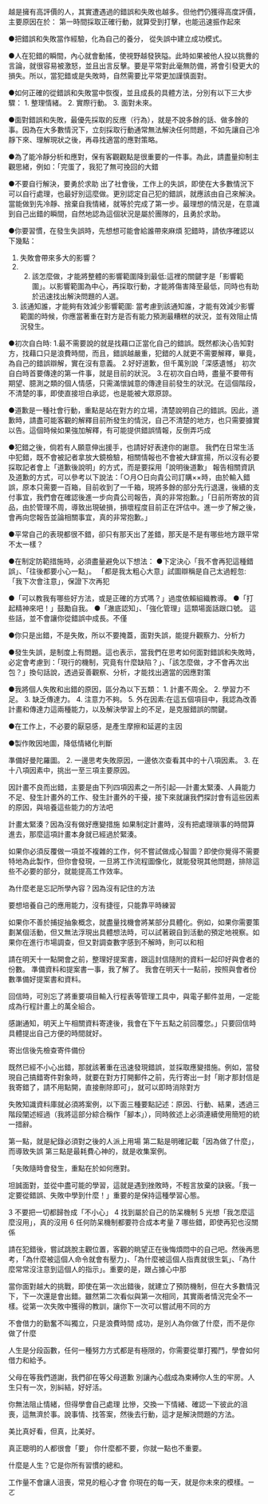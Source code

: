 越是擁有高評價的人，其實遭遇過的錯誤和失敗也越多。但他們仍獲得高度評價，主要原因在於： 第一時間採取正確行動，就算受到打擊，也能迅速振作起來

●把錯誤和失敗當作經驗，化為自己的養分， 從失誤中建立成功模式。

●人在犯錯的瞬間，內心就會動搖，使視野越發狹隘。此時如果被他人投以挑釁的言論，就很容易被激怒，並且出言反擊。要是平常對此毫無防備，將會引發更大的損失。所以，當犯錯或是失敗時，自然需要比平常更加謹慎面對。

 ●如何正確的從錯誤和失敗當中恢復，並且成長的具體方法，分別有以下三大步驟： 1. 整理情緒。 2. 實際行動。 3. 面對未來。

●面對錯誤和失敗，最優先採取的反應（行為），就是不說多餘的話、做多餘的事。因為在大多數情況下，立刻採取行動通常無法解決任何問題，不如先讓自己冷靜下來、理解現狀之後，再尋找適當的應對策略。

●為了能冷靜分析和應對，保有客觀觀點是很重要的一件事。為此，請盡量抑制主觀思緒，例如：「完蛋了，我犯了無可挽回的大錯

●不要自行解決，要勇於求助
出了社會後，工作上的失誤，即使在大多數情況下可以自行處理，也最好別這麼做。更別認定自己犯的錯誤，就應該由自己來解決。 當能做到先冷靜、捨棄自我情緒，就等於完成了第一步。最理想的情況是，在意識到自己出錯的瞬間，自然地認為這個狀況是屬於團隊的，且勇於求助。

●你要習慣，在發生失誤時，先想想可能會給誰帶來麻煩
犯錯時，請依序確認以下幾點：
1. 失敗會帶來多大的影響？ 
2. 2. 該怎麼做，才能將整體的影響範圍降到最低:這裡的關鍵字是「影響範圍」。以影響範圍為中心，再採取行動，才能將傷害降至最低，同時也有助於迅速找出解決問題的人選。
3.  該通知誰，才能夠有效減少影響範圍:
當考慮到該通知誰，才能有效減少影響範圍的時候，你應當著重在對方是否有能力預測最糟糕的狀況，並有效阻止情況發生。

●初次自白時:
1.最不需要說的就是找藉口正當化自己的錯誤。既然都決心告知對方，找藉口只是浪費時間，而且，錯誤越嚴重，犯錯的人就更不需要解釋，畢竟，為自己的錯誤辯解，實在沒有意義。
2.好好道歉，但千萬別說「深感遺憾」 初次自白時首要傳達的第一件事，就是目前的狀況。
3.在初次自白時，盡量不要帶有期望、臆測之類的個人情感，只需滿懷誠意的傳達目前發生的狀況。在這個階段，不清楚的事，即使直接坦白承認，也是能被大眾原諒。

●道歉是一種社會行動，重點是站在對方的立場，清楚說明自己的錯誤。因此，道歉時，請盡可能客觀的解釋目前所發生的情況，自己不清楚的地方，也只需要據實以告。這個時候如果強加解釋，有可能提供錯誤情報，反倒弄巧成

●犯錯之後，倘若有人願意伸出援手，也請好好表達你的謝意。
我們在日常生活中犯錯，既不會被記者拿放大鏡檢驗，相關情報也不會被大肆宣揚，所以沒有必要採取記者會上「道歉後說明」的方式，而是要採用「說明後道歉」
報告相關資訊及道歉的方式，可以參考以下說法：「○月○日向貴公司訂購××時，由於輸入錯誤，原本只需要一百箱，目前收到了一千箱，現將多餘的部分先行退還，後續的支付事宜，我們會在確認後進一步向貴公司報告，真的非常抱歉。」「日前所寄放的貨品，由於管理不周，導致出現破損，損壞程度目前正在評估中。進一步了解之後，會再向您報告並論相關事宜，真的非常抱歉。」

●平常自己的表現都很不錯，卻只有那天出了差錯，那天是不是有哪些地方跟平常不太一樣？

●在制定防範措施時，必須盡量避免以下想法： ●下定決心「我不會再犯這種錯誤」、「往後都要小心一點」。 「都是我太粗心大意」試圖辯稱是自己太過輕忽:「我下次會注意」，保證下次再犯

●「可以教我有哪些好方法，或是正確的方式嗎？」過度依賴組織教導。 ●「打起精神來吧！」鼓勵自我。 ●「澈底認知」、「強化管理」這類場面話跟口號。 這些話，並不會讓你從錯誤中成長。不僅

  ●你只是出錯，不是失敗，所以不要掩蓋，面對失誤，能提升觀察力、分析力

 ●發生失誤，是制度上有問題。這也表示，當我們在思考如何面對錯誤和失敗時，必定會考慮到：「現行的機制，究竟有什麼缺陷？」、「該怎麼做，才不會再次出包？」換句話說，透過妥善觀察、分析，才能找出適當的因應對策

 ●我將個人失敗和出錯的原因，區分為以下五類： 1. 計畫不周全。 2. 學習力不足。 3. 缺乏傳達力。 4. 注意力不夠。 5. 外在因素:在這五個項目中，我認為改善計畫和傳達力這兩種能力，以及解決學習上的不足，是克服錯誤的關鍵。

 ●在工作上，不必要的厭惡感，是產生摩擦和延遲的主因

 ●製作敗因地圖，降低情緒化判斷

準備好曼陀羅圖。 2. 一邊思考失敗原因，一邊依次查看其中的十八項因素。 3. 在十八項因素中，挑出一至三項主要原因。

因計畫不良而出錯，主要是由下列四項因素之一所引起──計畫太緊湊、人員能力不足、發生計畫外的工作、發生計畫外的干擾，接下來就讓我們探討會有這些因素的原因，與培養這些能力的方法吧

計畫太緊湊？因為沒有做好應變措施
如果制定計畫時，沒有把處理瑣事的時間算進去，那麼這項計畫本身就已經過於緊湊。

如果你必須反覆做一項並不複雜的工作，何不嘗試做成心智圖？即使你覺得不需要特地為此製作，但你會發現，一旦將工作流程圖像化，就能發現其他問題，排除這些不必要的部分，就能提高工作效率。

為什麼老是忘記所學內容？因為沒有記住的方法

要想培養自己的應用能力，沒有捷徑，只能靠平時練習

如果你不善於捕捉抽象概念，就盡量找機會將某部分具體化。例如，如果你需要策劃某個活動，但又無法浮現出具體想法時，可以試著親自到活動的預定地視察。如果你在進行市場調查，但又對調查數字感到不解時，則可以和相

請在明天十一點開會之前，整理好提案書，跟這封信隨附的資料一起印好與會者的份數。
準備資料和提案書一事，我了解了。 我會在明天十一點前，按照與會者份數準備好提案書和資料。

回信時，可別忘了將重要項目輸入行程表等管理工具中，與電子郵件並用，一定能成為行程計畫上的萬全組合。

感謝通知，明天上午相關資料寄達後，我會在下午五點之前回覆您。」只要回信時具體提出自己方便的時間就好。

寄出信後先檢查寄件備份

既然已經不小心出錯，那就該著重在迅速發現錯誤，並採取應變措施。例如，當發現自己搞錯寄件對象時，就要在對方打開郵件之前，先行寄出一封「剛才那封信是我寄錯了，請不用點開，直接刪除即可」，就可以即時消除對方

失敗知識資料庫就必須將案例，以下面三種要點記述：原因、行動、結果，透過三階段闡述經過（我將這部分綜合稱作「腳本」），同時敘述上必須連續使用簡短的統一措辭。

第一點，就是紀錄必須對之後的人派上用場
第二點是明確記載「因為做了什麼」，而導致失誤
第三點是最耗費心神的，就是收集案例。

「失敗隨時會發生，重點在於如何應對。

坦誠面對，並從中盡可能的學習，這就是遇到挫敗時，不輕言放棄的訣竅。「我一定要從錯誤、失敗中學到什麼！」重要的是保持這種學習心態。

3 不要把一切都歸咎成「不小心」
4 找到屬於自己的防呆機制
5 光想「我怎麼這麼沒用」，真的沒用
6 任何防呆機制都要符合成本考量
7 哪些錯，即使再犯也沒關係

請在犯錯後，嘗試跳脫主觀位置，客觀的眺望正在後悔煩悶中的自己吧。然後再思考，「為什麼被這個人命令就會有壓力」、「為什麼被這個人指責就很生氣」、「為什麼常常沒注意到這個人的指示」。重要的是，跟占據心中那

當你面對越大的挑戰，即使在第一次出錯後，就建立了預防機制，但在大多數情況下，下一次還是會出錯。雖然第二次看似與第一次相同，其實兩者情況完全不一樣。從第一次失敗中獲得的教訓，讓你下一次可以嘗試用不同的方

不會借力的勤奮不叫獨立，只是浪費時間 成功，是別人為你做了什麼，而不是你做了什麼

人生是分段函數，任何一種努力方式都是有極限的，你需要從單打獨鬥，學會如何借力和給予。

父母在等我們道謝，我們卻在等父母道歉 別讓內心戲成為束縛你人生的牢房。人生只有一次，別糾結，好好活。

你無法阻止情緒，但得學會自己處理 比慘，交換一下情緒、確認一下彼此的沮喪，這無濟於事。說事情、找答案，然後去行動，這才是解決問題的方法。

美比真好看，但真，比美好。

真正聰明的人都很會「要」 你什麼都不要，你就一點也不重要。

什麼是人生？它是你所有習慣的總和。

工作量不會讓人沮喪，常見的粗心才會 你現在的每一天，就是你未來的模樣。ㄧㄛ














